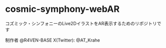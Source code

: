 # cosmic-symphony-webAR

コズミック・シンフォニーのLive2DイラストをAR表示するためのリポジトリです

制作者 @R4VEN-BASE
X(Twitter): @AT_Krahe
